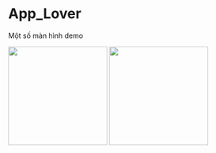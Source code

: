 # App_Lover
Một số màn hình demo
 
<img width="200" src="https://github.com/ITKenTo/App_Lover/assets/107255169/9e9380c0-17ef-49e5-8a9d-cd683b570d2a"> <img width="200" src="https://github.com/ITKenTo/App_Lover/assets/107255169/9e9380c0-17ef-49e5-8a9d-cd683b570d2a"> 

